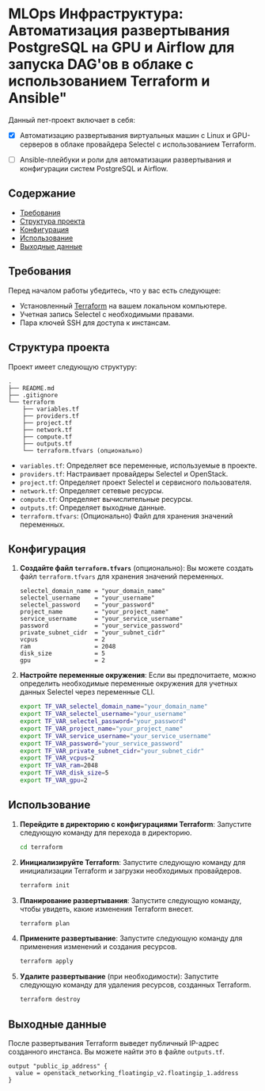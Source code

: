 # MLOps Инфраструктура: Автоматизация развертывания PostgreSQL на GPU и Airflow для запуска DAG'ов в облаке с использованием Terraform и Ansible"

Данный пет-проект включает в себя:

- [x] Автоматизацию развертывания виртуальных машин с Linux и GPU-серверов в облаке провайдера Selectel с использованием Terraform.

- [ ] Ansible-плейбуки и роли для автоматизации развертывания и конфигурации систем PostgreSQL и Airflow.

## Содержание

- [Требования](#требования)
- [Структура проекта](#структура-проекта)
- [Конфигурация](#конфигурация)
- [Использование](#использование)
- [Выходные данные](#выходные-данные)

## Требования

Перед началом работы убедитесь, что у вас есть следующее:

- Установленный [Terraform](https://www.terraform.io/downloads.html) на вашем локальном компьютере.
- Учетная запись Selectel с необходимыми правами.
- Пара ключей SSH для доступа к инстансам.

## Структура проекта

Проект имеет следующую структуру:

```
.
├── README.md
├── .gitignore
└── terraform
    ├── variables.tf
    ├── providers.tf
    ├── project.tf
    ├── network.tf
    ├── compute.tf
    ├── outputs.tf
    └── terraform.tfvars (опционально)
```
- `variables.tf`: Определяет все переменные, используемые в проекте.
- `providers.tf`: Настраивает провайдеры Selectel и OpenStack.
- `project.tf`: Определяет проект Selectel и сервисного пользователя.
- `network.tf`: Определяет сетевые ресурсы.
- `compute.tf`: Определяет вычислительные ресурсы.
- `outputs.tf`: Определяет выходные данные.
- `terraform.tfvars`: (Опционально) Файл для хранения значений переменных.

## Конфигурация

1. **Создайте файл `terraform.tfvars`** (опционально):
   Вы можете создать файл `terraform.tfvars` для хранения значений переменных.

   ```
   selectel_domain_name = "your_domain_name"
   selectel_username    = "your_username"
   selectel_password    = "your_password"
   project_name         = "your_project_name"
   service_username     = "your_service_username"
   password             = "your_service_password"
   private_subnet_cidr  = "your_subnet_cidr"
   vcpus                = 2
   ram                  = 2048
   disk_size            = 5
   gpu                  = 2
   ```

2. **Настройте переменные окружения**:
   Если вы предпочитаете, можно определить необходимые переменные окружения для учетных данных Selectel через переменные CLI.

   ```sh
   export TF_VAR_selectel_domain_name="your_domain_name"
   export TF_VAR_selectel_username="your_username"
   export TF_VAR_selectel_password="your_password"
   export TF_VAR_project_name="your_project_name"
   export TF_VAR_service_username="your_service_username"
   export TF_VAR_password="your_service_password"
   export TF_VAR_private_subnet_cidr="your_subnet_cidr"
   export TF_VAR_vcpus=2
   export TF_VAR_ram=2048
   export TF_VAR_disk_size=5
   export TF_VAR_gpu=2
   ```

## Использование

1. **Перейдите в директорию с конфигурациями Terraform**:
   Запустите следующую команду для перехода в директорию.

   ```sh
   cd terraform
   ```

2. **Инициализируйте Terraform**:
   Запустите следующую команду для инициализации Terraform и загрузки необходимых провайдеров.

   ```sh
   terraform init
   ```

3. **Планирование развертывания**:
   Запустите следующую команду, чтобы увидеть, какие изменения Terraform внесет.

   ```sh
   terraform plan
   ```

4. **Примените развертывание**:
   Запустите следующую команду для применения изменений и создания ресурсов.

   ```sh
   terraform apply
   ```

5. **Удалите развертывание** (при необходимости):
   Запустите следующую команду для удаления ресурсов, созданных Terraform.

   ```sh
   terraform destroy
   ```

## Выходные данные

После развертывания Terraform выведет публичный IP-адрес созданного инстанса. Вы можете найти это в файле `outputs.tf`.

```hcl
output "public_ip_address" {
  value = openstack_networking_floatingip_v2.floatingip_1.address
}
```
